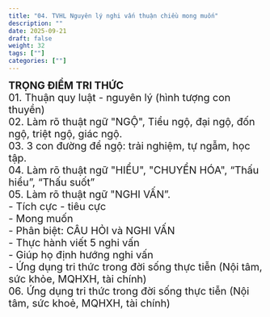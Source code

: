 ```yaml
---
title: "04. TVHL Nguyên lý nghi vấn thuận chiều mong muốn"
description: ""
date: 2025-09-21
draft: false
weight: 32
tags: [""]
categories: [""]
---
```


<!-- # 01. TVHL Tri thức về nhân quả -->
<!-- 
**Mã khái niệm:** NT0802  
**Nhóm:** XVI. Nguyên Lý Ánh Sáng -->

<div style="font-size:20px;">
<span style="font-weight: bold"> TRỌNG ĐIỂM TRI THỨC </span><br>
01. Thuận quy luật - nguyên lý (hình tượng con thuyền)<br>
02. Làm rõ thuật ngữ "NGỘ", Tiểu ngộ, đại ngộ, đốn ngộ, triệt ngộ, giác ngộ.<br>
03. 3 con đường để ngộ: trải nghiệm, tự ngẫm, học tập.<br>
04. Làm rõ thuật ngữ "HIỂU", "CHUYỂN HÓA", “Thấu hiểu”, “Thấu suốt”<br>
05. Làm rõ thuật ngữ "NGHI VẤN”. <br>
- Tích cực - tiêu cực<br>
- Mong muốn<br>
- Phân biệt: CÂU HỎI và NGHI VẤN      <br>
- Thực hành viết 5 nghi vấn<br>
- Giúp họ định hướng nghi vấn<br>
- Ứng dụng tri thức trong đời sống thực tiễn (Nội tâm, sức khỏe, MQHXH, tài chính)<br>
06. Ứng dụng tri thức trong đời sống thực tiễn (Nội tâm, sức khoẻ, MQHXH, tài chính)<br>
</div>

